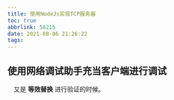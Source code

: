 ```yaml
---
title: 使用NodeJs实现TCP服务器
toc: true
abbrlink: 58215
date: 2021-08-06 21:26:22
tags:
---
```




## 使用网络调试助手充当客户端进行调试
&emsp;又是 __等效替换__ 进行验证的时候。
